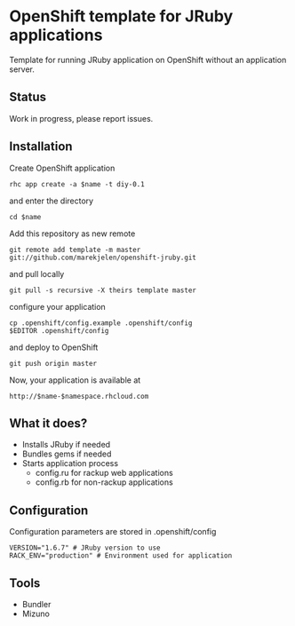 # OpenShift template for JRuby applications

Template for running JRuby application on OpenShift without an application server.

## Status

Work in progress, please report issues.

## Installation

Create OpenShift application

	rhc app create -a $name -t diy-0.1

and enter the directory

	cd $name

Add this repository as new remote

	git remote add template -m master git://github.com/marekjelen/openshift-jruby.git

and pull locally

	git pull -s recursive -X theirs template master

configure your application

	cp .openshift/config.example .openshift/config
	$EDITOR .openshift/config

and deploy to OpenShift

	git push origin master

Now, your application is available at

	http://$name-$namespace.rhcloud.com

## What it does?

* Installs JRuby if needed
* Bundles gems if needed
* Starts application process
	* config.ru for rackup web applications
	* config.rb for non-rackup applications

## Configuration

Configuration parameters are stored in .openshift/config

	VERSION="1.6.7" # JRuby version to use
	RACK_ENV="production" # Environment used for application

## Tools

* Bundler
* Mizuno

